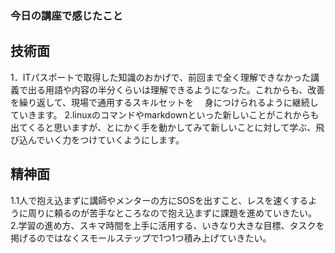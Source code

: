 ### 今日の講座で感じたこと
## 技術面
1．ITパスポートで取得した知識のおかげで、前回まで全く理解できなかった講義で出る用語や内容の半分くらいは理解できるようになった。これからも、改善を繰り返して、現場で通用するスキルセットを
　身につけられるように継続していきます。
2.linuxのコマンドやmarkdownといった新しいことがこれからも出てくると思いますが、とにかく手を動かしてみて新しいことに対して学ぶ、飛び込んでいく力をつけていくようにします。
## 精神面
1.1人で抱え込まずに講師やメンターの方にSOSを出すこと、レスを速くするように周りに頼るのが苦手なところなので抱え込まずに課題を進めていきたい。
2.学習の進め方、スキマ時間を上手に活用する、いきなり大きな目標、タスクを掲げるのではなくスモールステップで1つ1つ積み上げていきたい。
